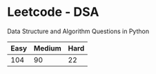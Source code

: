 # Leetcode - DSA

Data Structure and Algorithm Questions in Python

| Easy   |  Medium  | Hard |
|--------|----------|------|
|  104   |    90    |  22  |
